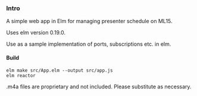 ### Intro
A simple web app in Elm for managing presenter schedule on ML15.

Uses elm version 0.19.0.

Use as a sample implementation of ports, subscriptions etc. in elm.

#### Build
```
elm make src/App.elm --output src/app.js
elm reactor
```

.m4a files are proprietary and not included. Please substitute as necessary.
